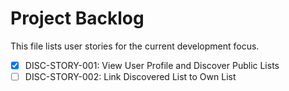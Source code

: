 # Project Backlog

This file lists user stories for the current development focus.

- [x] DISC-STORY-001: View User Profile and Discover Public Lists
- [ ] DISC-STORY-002: Link Discovered List to Own List
